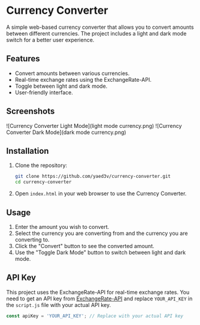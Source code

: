 # Currency Converter

A simple web-based currency converter that allows you to convert amounts between different currencies. The project includes a light and dark mode switch for a better user experience.

## Features

- Convert amounts between various currencies.
- Real-time exchange rates using the ExchangeRate-API.
- Toggle between light and dark mode.
- User-friendly interface.

## Screenshots

![Currency Converter Light Mode](light mode currency.png)
![Currency Converter Dark Mode](dark mode currency.png)


## Installation

1. Clone the repository:
    ```bash
    git clone https://github.com/yaed3v/currency-converter.git
    cd currency-converter
    ```

2. Open `index.html` in your web browser to use the Currency Converter.

## Usage

1. Enter the amount you wish to convert.
2. Select the currency you are converting from and the currency you are converting to.
3. Click the "Convert" button to see the converted amount.
4. Use the "Toggle Dark Mode" button to switch between light and dark mode.

## API Key

This project uses the ExchangeRate-API for real-time exchange rates. You need to get an API key from [ExchangeRate-API](https://www.exchangerate-api.com/) and replace `YOUR_API_KEY` in the `script.js` file with your actual API key.

```javascript
const apiKey = 'YOUR_API_KEY'; // Replace with your actual API key
